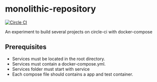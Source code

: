# monolithic-repository

[![Circle CI](https://circleci.com/gh/dstendardi/monolithic-repository.svg?style=shield)](https://circleci.com/gh/dstendardi/monolithic-repository)

An experiment to build several projects on circle-ci with docker-compose

## Prerequisites

- Services must be located in the root directory.
- Services must contain a docker-compose.yml.
- Services folder must start with service
- Each compose file should contains a app and test container.
